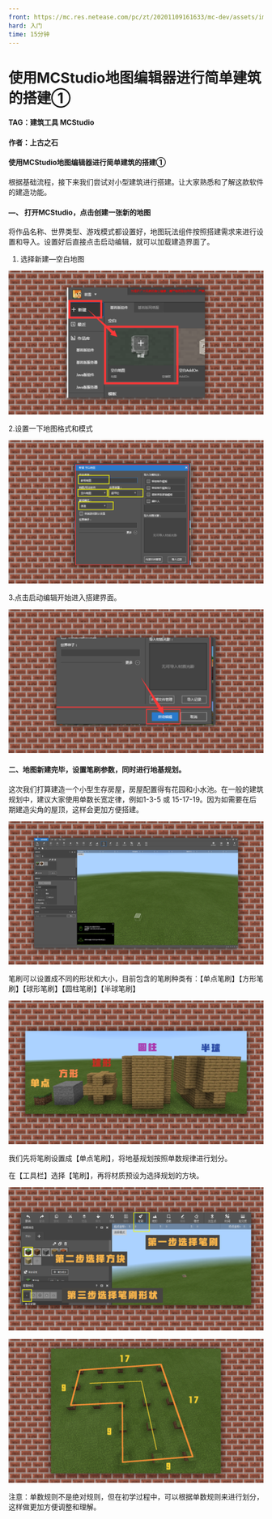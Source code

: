 ```yaml
---
front: https://mc.res.netease.com/pc/zt/20201109161633/mc-dev/assets/img/3_6.b846242f.png
hard: 入门
time: 15分钟
---
```


# 使用MCStudio地图编辑器进行简单建筑的搭建①



#### TAG：建筑工具 MCStudio

#### 作者：上古之石



####  使用MCStudio地图编辑器进行简单建筑的搭建①

根据基础流程，接下来我们尝试对小型建筑进行搭建。让大家熟悉和了解这款软件的建造功能。

 

#### —、 打开MCStudio，点击创建一张新的地图

将作品名称、世界类型、游戏模式都设置好，地图玩法组件按照搭建需求来进行设置和导入。设置好后直接点击启动编辑，就可以加载建造界面了。

1. 选择新建—空白地图

![](./images/3_1.png)



2.设置一下地图格式和模式

![](./images/3_2.png)



3.点击启动编辑开始进入搭建界面。

![](./images/3_3.png)



#### 二、地图新建完毕，设置笔刷参数，同时进行地基规划。

这次我们打算建造一个小型生存房屋，房屋配置得有花园和小水池。在一般的建筑规划中，建议大家使用单数长宽定律，例如1-3-5 或 15-17-19。因为如需要在后期建造尖角的屋顶，这样会更加方便搭建。

![](./images/3_4.png)



笔刷可以设置成不同的形状和大小，目前包含的笔刷种类有：【单点笔刷】【方形笔刷】【球形笔刷】【圆柱笔刷】【半球笔刷】

![](./images/3_5.png)



我们先将笔刷设置成【单点笔刷】，将地基规划按照单数规律进行划分。

在【工具栏】选择【笔刷】，再将材质预设为选择规划的方块。

![](./images/3_6.png)



![](./images/3_7.png)



注意：单数规则不是绝对规则，但在初学过程中，可以根据单数规则来进行划分，这样做更加方便调整和理解。